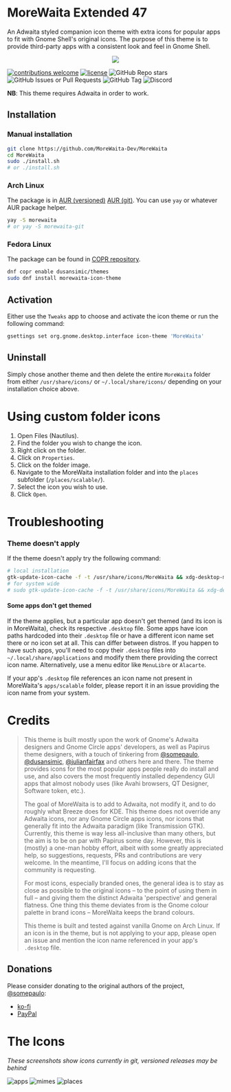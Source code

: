 # MoreWaita Extended 47

An Adwaita styled companion icon theme with extra icons
for popular apps to fit with Gnome Shell's original icons.
The purpose of this theme is to provide third-party apps
with a consistent look and feel in Gnome Shell.

<p align="center">
    <img src="assets/morewaita-prev.png"/>
</p>

[![contributions welcome](https://img.shields.io/badge/contributions-welcome-brightgreen.svg?style=flat)](https://github.com/dwyl/esta/issues)
[![license](https://img.shields.io/github/license/MoreWaita-Dev/MoreWaita)](https://img.shields.io/github/license/MoreWaita-Dev/MoreWaita)
![GitHub Repo stars](https://img.shields.io/github/stars/MoreWaita-Dev/MoreWaita?style=flat)
![GitHub Issues or Pull Requests](https://img.shields.io/github/issues/MoreWaita-Dev/MoreWaita)
![GitHub Tag](https://img.shields.io/github/v/tag/MoreWaita-Dev/MoreWaita)
![Discord](https://img.shields.io/discord/1286339345812291624)

**NB**: This theme requires Adwaita in order to work.

## Installation

### Manual installation

```bash
git clone https://github.com/MoreWaita-Dev/MoreWaita
cd MoreWaita
sudo ./install.sh
# or ./install.sh
```

### Arch Linux

The package is in [AUR (versioned)](https://aur.archlinux.org/packages/morewaita)
[AUR (git)](https://aur.archlinux.org/packages/morewaita-git).
You can use `yay` or whatever AUR package helper.

```bash
yay -S morewaita
# or yay -S morewaita-git
```

### Fedora Linux

The package can be found in [COPR repository](https://copr.fedorainfracloud.org/coprs/dusansimic/themes).

```bash
dnf copr enable dusansimic/themes
sudo dnf install morewaita-icon-theme
```

## Activation

Either use the `Tweaks` app to choose and activate the icon
theme or run the following command:

```bash
gsettings set org.gnome.desktop.interface icon-theme 'MoreWaita'
```

## Uninstall

Simply chose another theme and then delete the entire
`MoreWaita` folder from either `/usr/share/icons/` or
`~/.local/share/icons/` depending on your installation choice above.

# Using custom folder icons

1. Open Files (Nautilus).
2. Find the folder you wish to change the icon.
3. Right click on the folder.
4. Click on `Properties`.
5. Click on the folder image.
6. Navigate to the MoreWaita installation folder and into
the `places` subfolder (`/places/scalable/`).
7. Select the icon you wish to use.
8. Click `Open`.

# Troubleshooting

### Theme doesn't apply

If the theme doesn't apply try the following command:

```bash
# local installation
gtk-update-icon-cache -f -t /usr/share/icons/MoreWaita && xdg-desktop-menu forceupdate
# for system wide
# sudo gtk-update-icon-cache -f -t /usr/share/icons/MoreWaita && xdg-desktop-menu forceupdate
```

#### Some apps don't get themed

If the theme applies, but a particular app doesn't get
themed (and its icon is in MoreWaita), check its respective
`.desktop` file. Some apps have icon paths hardcoded into
their `.desktop` file or have a different icon name set
there or no icon set at all. This can differ between distros.
If you happen to have such apps, you'll need to copy their
`.desktop` files into `~/.local/share/applications` and
modify them there providing the correct icon name.
Alternatively, use a menu editor like `MenuLibre` or `Alacarte`.

If your app's `.desktop` file references an icon name not
present in MoreWaita's `apps/scalable` folder, please report
it in an issue providing the icon name from your system.

# Credits

> This theme is built mostly upon the work of Gnome's Adwaita
> designers and Gnome Circle apps' developers, as well as
> Papirus theme designers,  with a touch of tinkering from
> [@somepaulo](https://github.com/somepaulo),
> [@dusansimic](https://github.com/dusansimic),
> [@julianfairfax](https://github.com/julianfairfax) and others
> here and there. The theme provides icons for the most popular
> apps people really do install and use, and also covers the most
> frequently installed dependency GUI apps that almost nobody
> uses (like Avahi browsers, QT Designer, Software token, etc.).
>
> The goal of MoreWaita is to add to Adwaita, not modify it, and
> to do roughly what Breeze does for KDE. This theme does not
> override any Adwaita icons, nor any Gnome Circle apps icons,
> nor icons that generally fit into the Adwaita paradigm (like
> Transmission GTK). Currently, this theme is way less all-inclusive
> than many others, but the aim is to be on par with Papirus
> some day. However, this is (mostly) a one-man hobby effort,
> albeit with some greatly appreciated help, so suggestions,
> requests, PRs and contributions are very welcome. In the
> meantime, I'll focus on adding icons that the community is requesting.
>
> For most icons, especially branded ones, the general idea is
> to stay as close as possible to the original icons – to the
> point of using them in full – and giving them the distinct
> Adwaita 'perspective' and general flatness. One thing this
> theme deviates from is the Gnome colour palette in brand icons
> – MoreWaita keeps the brand colours.
>
> This theme is built and tested against vanilla Gnome on Arch
> Linux. If an icon is in the theme, but is not applying to your
> app, please open an issue and mention the icon name referenced
> in your app's `.desktop` file.

## Donations

Please consider donating to the original authors of the
project, [@somepaulo](https://github.com/somepaulo):

- [ko-fi](https://ko-fi.com/somepaulo)
- [PayPal](http://paypal.me/pfino/5)

# The Icons

_These screenshots show icons currently in git, versioned
releases may be behind_

![apps](assets/apps.png)
![mimes](assets/mimes.png)
![places](assets/places.png)
